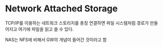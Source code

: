 # Network Attached Storage
TCP/IP를 이용하는 네트워크 스토리지를 총칭
연결하면 파일 시스템처럼 경로가 만들어지고 여기에 파일을 읽고 쓸 수 있다.

NAS는 NFS에 비해서 GW의 개념이 들어간 것이라고 함